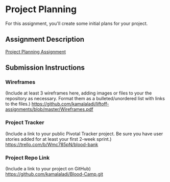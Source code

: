 # Project Planning
For this assignment, you'll create some initial plans for your project.

## Assignment Description
[Project Planning Assignment](https://education.launchcode.org/liftoff/assignments/planning/)

## Submission Instructions

### Wireframes

(Include at least 3 wireframes here, adding images or files to your the repository as necessary. Format them as a bulleted/unordered list with links to the files.)
https://github.com/kamalaladi/liftoff-assignments/blob/master/Wireframes.pdf
### Project Tracker

(Include a link to your public Pivotal Tracker project. Be sure you have user stories added for at least your first 2-week sprint.)
https://trello.com/b/Wmc785pN/blood-bank
### Project Repo Link

(Include a link to your project on GitHub)
https://github.com/kamalaladi/Blood-Camp.git